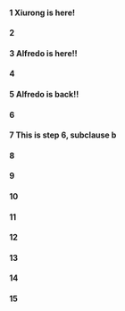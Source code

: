 #### 1 Xiurong is here!
#### 2
#### 3 Alfredo is here!!
#### 4
#### 5 Alfredo is back!!
#### 6
#### 7 This is step 6, subclause b
#### 8
#### 9
#### 10
#### 11
#### 12
#### 13
#### 14
#### 15